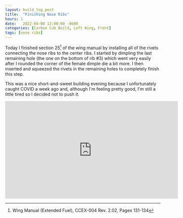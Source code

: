 ```yaml
---
layout: build_log_post
title:  "Finishing Nose Ribs"
hours: 1
date:   2022-04-08 12:00:00 -0600
categories: [Carbon Cub Build, Left Wing, Front]
tags: [nose ribs]
---
```


Today I finished section 25[^section-25-ref] of the wing manual by installing all of the rivets connecting the nose ribs to the center ribs. I started by dimpling the last remaining hole (the one on the bottom of rib #3) which went very easily after I rounded the corner of the female dimple die a bit more. I then inserted and squeezed the rivets in the remaining holes to completely finish this step.

This was a nice short-and-sweet building evening because I unfortunately caught COVID a week ago and, although I'm feeling pretty good, I'm still a little tired so I decided not to push it.

<iframe width="560" height="315" src="https://www.youtube.com/embed/Dp6uBSEu2bk" title="YouTube video player" frameborder="0" allow="accelerometer; autoplay; clipboard-write; encrypted-media; gyroscope; picture-in-picture" allowfullscreen></iframe>

[^section-25-ref]: Wing Manual (Extended Fuel), CCEX-004 Rev. 2.02, Pages 131-134